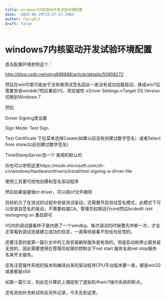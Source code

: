 ```yaml
---
title: windows7内核驱动开发试验环境配置
date: '2025-06-29T15:37:37.248Z'
author: fancybit
draft: false
---
```

<div class="header"><h1 class="single-title animate__animated animate__pulse animate__faster">windows7内核驱动开发试验环境配置</h1></div>

<div class="content" id="content"><p>首先配置环境参照这个：</p><p><a href="http://blog.csdn.net/qing666888/article/details/50858272" target="_blank" rel="external nofollow noopener noreferrer">http://blog.csdn.net/qing666888/article/details/50858272</a></p><p>然后在win10里可能由于没有做测试签名因此一直没有成功加载驱动，换成win7后需要安装winddk7然后重启VS，项目属性-&gt;Driver Settings-&gt;Target OS Version切换到Windows 7</p><p>然后</p><p>Driver Signing里设置</p><p>Sign Mode: Test Sign</p><p>Test Certificate 下拉菜单选择Create(如果以前没有创建过数字签名）或者Select from store(以前创建过数字签名)</p><p>TimeStampServer选一个 我用的默认的</p><p>你也可以参照这里https://msdn.microsoft.com/zh-cn/windows/hardware/drivers/install/test-signing-a-driver-file</p><p>使用工具更可控地创建和签名驱动程序</p><p>然后如果是要做nt driver，可以把inf文件删除</p><p>目标机为了在测试的过程中安装测试驱动，还需要开启测试签名模式，此模式下可以安装自签名的驱动，不需要权威CA。管理员权限运行cmd然后bcdedit /set testsigning on 重启即可</p><p>VS内的调试器看样子是内嵌了一个windbg，每次调试的时候要先中断一次，才会正常看到调试连接建立成功的信息，一直等待是看不到任何反馈的。</p><p>还要注意的是第一篇引文中的工具安装删除服务是有效的，但是启动和停止服务是无效的，因此需要使用在管理员权限的控制台下net start 服务名和net stop服务名来开关服务。</p><p>还有注意操作系统的版本和编译出来的驱动程序CPU平台版本要一直，都是win32或者都是x64</p><p>如第一篇引文，到此在计算机上捕捉到了虚拟机中win7操作系统的断点。</p><p>还有其他补充和试验会另外记录，今天先到这里。</p><!-- raw HTML omitted --></div>

